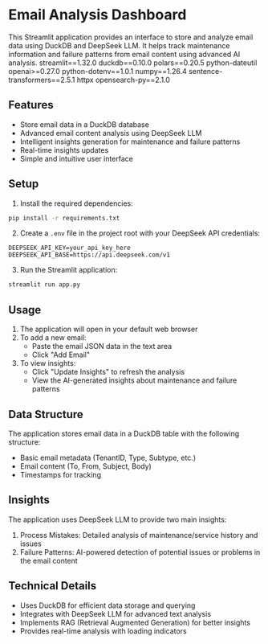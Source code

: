 # Email Analysis Dashboard

This Streamlit application provides an interface to store and analyze email data using DuckDB and DeepSeek LLM. It helps track maintenance information and failure patterns from email content using advanced AI analysis.
streamlit==1.32.0
duckdb==0.10.0
polars==0.20.5
python-dateutil
openai>=0.27.0
python-dotenv==1.0.1
numpy==1.26.4
sentence-transformers==2.5.1
httpx
opensearch-py==2.1.0
## Features

- Store email data in a DuckDB database
- Advanced email content analysis using DeepSeek LLM
- Intelligent insights generation for maintenance and failure patterns
- Real-time insights updates
- Simple and intuitive user interface

## Setup

1. Install the required dependencies:
```bash
pip install -r requirements.txt
```

2. Create a `.env` file in the project root with your DeepSeek API credentials:
```
DEEPSEEK_API_KEY=your_api_key_here
DEEPSEEK_API_BASE=https://api.deepseek.com/v1
```

3. Run the Streamlit application:
```bash
streamlit run app.py
```

## Usage

1. The application will open in your default web browser
2. To add a new email:
   - Paste the email JSON data in the text area
   - Click "Add Email"
3. To view insights:
   - Click "Update Insights" to refresh the analysis
   - View the AI-generated insights about maintenance and failure patterns

## Data Structure

The application stores email data in a DuckDB table with the following structure:
- Basic email metadata (TenantID, Type, Subtype, etc.)
- Email content (To, From, Subject, Body)
- Timestamps for tracking

## Insights

The application uses DeepSeek LLM to provide two main insights:
1. Process Mistakes: Detailed analysis of maintenance/service history and issues
2. Failure Patterns: AI-powered detection of potential issues or problems in the email content

## Technical Details

- Uses DuckDB for efficient data storage and querying
- Integrates with DeepSeek LLM for advanced text analysis
- Implements RAG (Retrieval Augmented Generation) for better insights
- Provides real-time analysis with loading indicators 